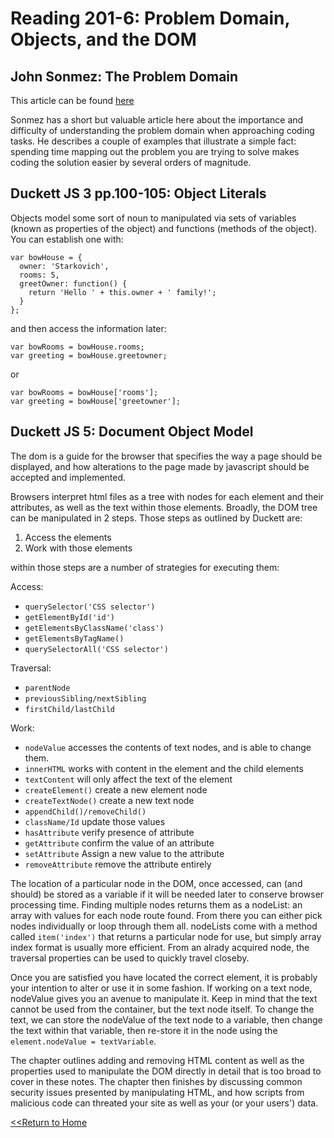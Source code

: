 # Reading 201-6: Problem Domain, Objects, and the DOM

## John Sonmez: The Problem Domain
This article can be found [here](https://simpleprogrammer.com/understanding-the-problem-domain-is-the-hardest-part-of-programming)

Sonmez has a short but valuable article here about the importance and difficulty of understanding the problem domain when approaching coding tasks. He describes a couple of examples that illustrate a simple fact: spending time mapping out the problem you are trying to solve makes coding the solution easier by several orders of magnitude.  

## Duckett JS 3 pp.100-105: Object Literals 

Objects model some sort of noun to manipulated via sets of variables (known as properties of the object) and functions (methods of the object). You can establish one with:
```
var bowHouse = {
  owner: 'Starkovich',
  rooms: 5,
  greetOwner: function() {
    return 'Hello ' + this.owner + ' family!';
  }
};
```
and then access the information later:
```
var bowRooms = bowHouse.rooms;
var greeting = bowHouse.greetowner;
```
or 
```
var bowRooms = bowHouse['rooms'];
var greeting = bowHouse['greetowner'];
```

## Duckett JS 5: Document Object Model

The dom is a guide for the browser that specifies the way a page should be displayed, and how alterations to the page made by javascript should be accepted and implemented. 

Browsers interpret html files as a tree with nodes for each element and their attributes, as well as the text within those elements. Broadly, the DOM tree can be manipulated in 2 steps. Those steps as outlined by Duckett are:
1. Access the elements
2. Work with those elements

within those steps are a number of strategies for executing them:

Access:
- `querySelector('CSS selector')`
- `getElementById('id')`
- `getElementsByClassName('class')`
- `getElementsByTagName()`
- `querySelectorAll('CSS selector')`

Traversal:
- `parentNode`
- `previousSibling/nextSibling`
- `firstChild/lastChild`

Work:
- `nodeValue` accesses the contents of text nodes, and is able to change them. 
- `innerHTML` works with content in the element and the child elements
- `textContent` will only affect the text of the element
- `createElement()` create a new element node
- `createTextNode()` create a new text node
- `appendChild()/removeChild()` 
- `className/Id` update those values
- `hasAttribute` verify presence of attribute
- `getAttribute` confirm the value of an attribute
- `setAttribute` Assign a new value to the attribute
- `removeAttribute` remove the attribute entirely

The location of a particular node in the DOM, once accessed, can (and should) be stored as a variable if it will be needed later to conserve browser processing time. Finding multiple nodes returns them as a nodeList: an array with values for each node route found. From there you can either pick nodes individually or loop through them all. nodeLists come with a method called `item('index')` that returns a particular node for use, but simply array index format is usually more efficient. From an alrady acquired node, the traversal properties can be used to quickly travel closeby. 

Once you are satisfied you have located the correct element, it is probably your intention to alter or use it in some fashion. If working on a text node, nodeValue gives you an avenue to manipulate it. Keep in mind that the text cannot be used from the container, but the text node itself. To change the text, we can store the nodeValue of the text node to a variable, then change the text within that variable, then re-store it in the node using the `element.nodeValue = textVariable`.

The chapter outlines adding and removing HTML content as well as the properties used to manipulate the DOM directly in detail that is too broad to cover in these notes. The chapter then finishes by discussing common security issues presented by manipulating HTML, and how scripts from malicious code can threated your site as well as your (or your users') data. 

[<<Return to Home](../README.md)